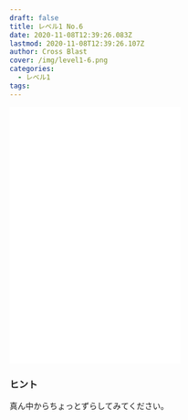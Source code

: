 ```yaml
---
draft: false
title: レベル1 No.6
date: 2020-11-08T12:39:26.083Z
lastmod: 2020-11-08T12:39:26.107Z
author: Cross Blast
cover: /img/level1-6.png
categories:
  - レベル1
tags:
---
```

<p><iframe style="height: 450px;" src="//fervent-lumiere-0e0ee3.netlify.app/#/blast/level1-6" frameborder="0" scrolling="no" allowfullscreen=""></iframe></p>

### ヒント

真ん中からちょっとずらしてみてください。